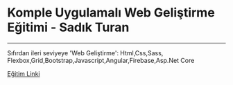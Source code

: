 # Komple Uygulamalı Web Geliştirme Eğitimi - Sadık Turan
---
Sıfırdan ileri seviyeye 'Web Geliştirme': Html,Css,Sass, Flexbox,Grid,Bootstrap,Javascript,Angular,Firebase,Asp.Net Core

[Eğitim Linki](https://www.udemy.com/course/komple-web-developer-kursu/)
